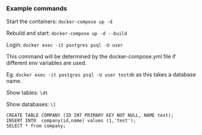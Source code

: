 ### Example commands
Start the containers: `docker-compose up -d`

Rebuild and start: `docker-compose up -d --build`

Login: `docker exec -it postgres psql -U user`

This command will be determined by the docker-compose.yml file if different env variables are used.

Eg. `docker exec -it postgres psql -U user testdb` as this takes a database name.

Show tables: `\dt`

Show databases: `\l`


```
CREATE TABLE COMPANY (ID INT PRIMARY KEY NOT NULL, NAME text);
INSERT INTO  company(id,name) values (1,'test');
SELECT * from company;
```
